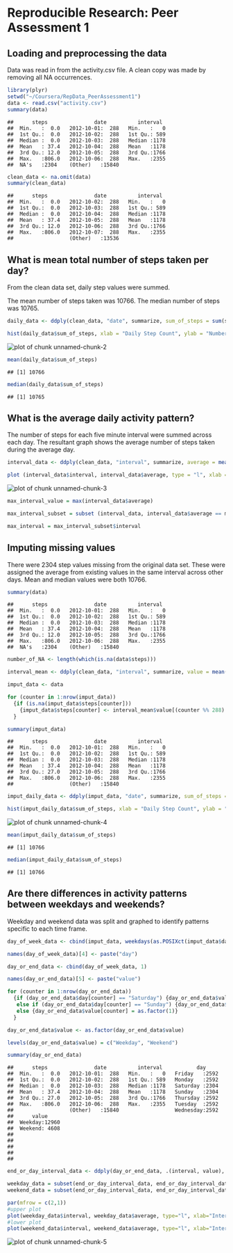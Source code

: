 # Reproducible Research: Peer Assessment 1


## Loading and preprocessing the data

Data was read in from the activity.csv file.  A clean copy was made by removing all NA occurrences.


```r
library(plyr)
setwd("~/Coursera/RepData_PeerAssessment1")
data <- read.csv("activity.csv")
summary(data)
```

```
##      steps               date          interval   
##  Min.   :  0.0   2012-10-01:  288   Min.   :   0  
##  1st Qu.:  0.0   2012-10-02:  288   1st Qu.: 589  
##  Median :  0.0   2012-10-03:  288   Median :1178  
##  Mean   : 37.4   2012-10-04:  288   Mean   :1178  
##  3rd Qu.: 12.0   2012-10-05:  288   3rd Qu.:1766  
##  Max.   :806.0   2012-10-06:  288   Max.   :2355  
##  NA's   :2304    (Other)   :15840
```

```r
clean_data <- na.omit(data)
summary(clean_data)
```

```
##      steps               date          interval   
##  Min.   :  0.0   2012-10-02:  288   Min.   :   0  
##  1st Qu.:  0.0   2012-10-03:  288   1st Qu.: 589  
##  Median :  0.0   2012-10-04:  288   Median :1178  
##  Mean   : 37.4   2012-10-05:  288   Mean   :1178  
##  3rd Qu.: 12.0   2012-10-06:  288   3rd Qu.:1766  
##  Max.   :806.0   2012-10-07:  288   Max.   :2355  
##                  (Other)   :13536
```

## What is mean total number of steps taken per day?

From the clean data set, daily step values were summed.

The mean number of steps taken was 10766.  The median number of steps was 10765.


```r
daily_data <- ddply(clean_data, "date", summarize, sum_of_steps = sum(steps))

hist(daily_data$sum_of_steps, xlab = "Daily Step Count", ylab = "Number of Days", main = "Step Count Histogram")
```

![plot of chunk unnamed-chunk-2](./PA1_files/figure-html/unnamed-chunk-2.png) 

```r
mean(daily_data$sum_of_steps)
```

```
## [1] 10766
```

```r
median(daily_data$sum_of_steps)
```

```
## [1] 10765
```

## What is the average daily activity pattern?

The number of steps for each five minute interval were summed across each day. The resultant graph shows the average number of steps taken during the average day.


```r
interval_data <- ddply(clean_data, "interval", summarize, average = mean(steps))

plot (interval_data$interval, interval_data$average, type = "l", xlab = "Interval", ylab = "Steps")
```

![plot of chunk unnamed-chunk-3](./PA1_files/figure-html/unnamed-chunk-3.png) 

```r
max_interval_value = max(interval_data$average)

max_interval_subset = subset (interval_data, interval_data$average == max_interval_value)

max_interval = max_interval_subset$interval
```

## Imputing missing values

There were 2304 step values missing from the original data set.  These were assigned the average from existing values in the same interval across other days.  Mean and median values were both 10766.


```r
summary(data)
```

```
##      steps               date          interval   
##  Min.   :  0.0   2012-10-01:  288   Min.   :   0  
##  1st Qu.:  0.0   2012-10-02:  288   1st Qu.: 589  
##  Median :  0.0   2012-10-03:  288   Median :1178  
##  Mean   : 37.4   2012-10-04:  288   Mean   :1178  
##  3rd Qu.: 12.0   2012-10-05:  288   3rd Qu.:1766  
##  Max.   :806.0   2012-10-06:  288   Max.   :2355  
##  NA's   :2304    (Other)   :15840
```

```r
number_of_NA <- length(which(is.na(data$steps)))

interval_mean <- ddply(clean_data, "interval", summarize, value = mean(steps))

imput_data <- data

for (counter in 1:nrow(imput_data))
  {if (is.na(imput_data$steps[counter])) 
    {imput_data$steps[counter] <- interval_mean$value[(counter %% 288) + 1]}
  }

summary(imput_data)
```

```
##      steps               date          interval   
##  Min.   :  0.0   2012-10-01:  288   Min.   :   0  
##  1st Qu.:  0.0   2012-10-02:  288   1st Qu.: 589  
##  Median :  0.0   2012-10-03:  288   Median :1178  
##  Mean   : 37.4   2012-10-04:  288   Mean   :1178  
##  3rd Qu.: 27.0   2012-10-05:  288   3rd Qu.:1766  
##  Max.   :806.0   2012-10-06:  288   Max.   :2355  
##                  (Other)   :15840
```

```r
imput_daily_data <- ddply(imput_data, "date", summarize, sum_of_steps = sum(steps))

hist(imput_daily_data$sum_of_steps, xlab = "Daily Step Count", ylab = "Number of Days", main = "Step Count Histogram")
```

![plot of chunk unnamed-chunk-4](./PA1_files/figure-html/unnamed-chunk-4.png) 

```r
mean(imput_daily_data$sum_of_steps)
```

```
## [1] 10766
```

```r
median(imput_daily_data$sum_of_steps)
```

```
## [1] 10766
```


## Are there differences in activity patterns between weekdays and weekends?

Weekday and weekend data was split and graphed to identify patterns specific to each time frame.


```r
day_of_week_data <- cbind(imput_data, weekdays(as.POSIXct(imput_data$date)))

names(day_of_week_data)[4] <- paste("day")

day_or_end_data <- cbind(day_of_week_data, 1)

names(day_or_end_data)[5] <- paste("value")

for (counter in 1:nrow(day_or_end_data))
  {if (day_or_end_data$day[counter] == "Saturday") {day_or_end_data$value[counter] = 2}
   else if (day_or_end_data$day[counter] == "Sunday") {day_or_end_data$value[counter] = 2}
   else {day_or_end_data$value[counter] = as.factor(1)}
  }

day_or_end_data$value <- as.factor(day_or_end_data$value)

levels(day_or_end_data$value) = c("Weekday", "Weekend")

summary(day_or_end_data)
```

```
##      steps               date          interval           day      
##  Min.   :  0.0   2012-10-01:  288   Min.   :   0   Friday   :2592  
##  1st Qu.:  0.0   2012-10-02:  288   1st Qu.: 589   Monday   :2592  
##  Median :  0.0   2012-10-03:  288   Median :1178   Saturday :2304  
##  Mean   : 37.4   2012-10-04:  288   Mean   :1178   Sunday   :2304  
##  3rd Qu.: 27.0   2012-10-05:  288   3rd Qu.:1766   Thursday :2592  
##  Max.   :806.0   2012-10-06:  288   Max.   :2355   Tuesday  :2592  
##                  (Other)   :15840                  Wednesday:2592  
##      value      
##  Weekday:12960  
##  Weekend: 4608  
##                 
##                 
##                 
##                 
## 
```

```r
end_or_day_interval_data <- ddply(day_or_end_data, .(interval, value), summarize, average = mean(steps))

weekday_data = subset(end_or_day_interval_data, end_or_day_interval_data$value == "Weekday")
weekend_data = subset(end_or_day_interval_data, end_or_day_interval_data$value == "Weekend")

par(mfrow = c(2,1))
#upper plot
plot(weekday_data$interval, weekday_data$average, type="l", xlab="Interval", ylab="Average Steps", main="Weekdays")
#lower plot
plot(weekend_data$interval, weekend_data$average, type="l", xlab="Interval", ylab="Average Steps", main="Weekends")
```

![plot of chunk unnamed-chunk-5](./PA1_files/figure-html/unnamed-chunk-5.png) 

